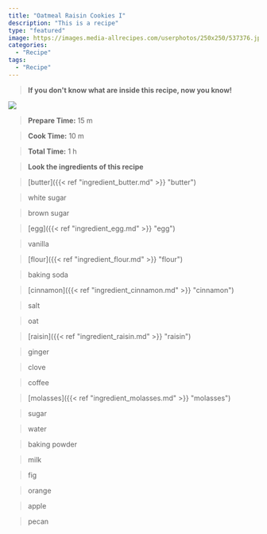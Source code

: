 ```yaml
---
title: "Oatmeal Raisin Cookies I"
description: "This is a recipe"
type: "featured"
image: https://images.media-allrecipes.com/userphotos/250x250/537376.jpg
categories: 
  - "Recipe"
tags: 
  - "Recipe"
---
```



>**If you don't know what are inside this recipe, now you know!**

![](../images/Recipes-Banner.jpg)
> **Prepare Time:** 15 m


> **Cook Time:** 10 m


> **Total Time:** 1 h

> **Look the ingredients of this recipe**

> [butter]({{< ref "ingredient_butter.md" >}} "butter")

> white sugar

> brown sugar

> [egg]({{< ref "ingredient_egg.md" >}} "egg")

> vanilla

> [flour]({{< ref "ingredient_flour.md" >}} "flour")

> baking soda

> [cinnamon]({{< ref "ingredient_cinnamon.md" >}} "cinnamon")

> salt

> oat

> [raisin]({{< ref "ingredient_raisin.md" >}} "raisin")

> ginger

> clove

> coffee

> [molasses]({{< ref "ingredient_molasses.md" >}} "molasses")

> sugar

> water

> baking powder

> milk

> fig

> orange

> apple

> pecan

